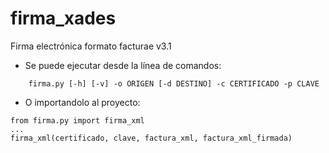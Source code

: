 # firma_xades
Firma electrónica formato facturae v3.1

* Se puede ejecutar desde la línea de comandos:
```
    firma.py [-h] [-v] -o ORIGEN [-d DESTINO] -c CERTIFICADO -p CLAVE
``` 

* O importandolo al proyecto:
```
from firma.py import firma_xml
...  
firma_xml(certificado, clave, factura_xml, factura_xml_firmada)
```
